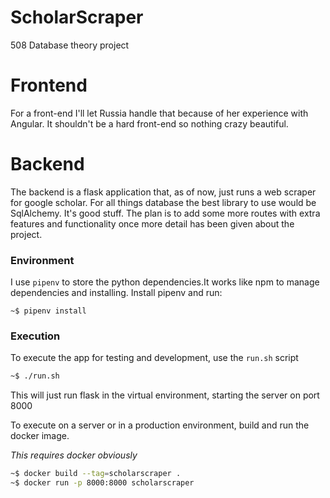 # ScholarScraper
508 Database theory project


# Frontend

For a front-end I'll let Russia handle that because of her experience with Angular. 
It shouldn't be a hard front-end so nothing crazy beautiful. 

# Backend

The backend is a flask application that, as of now, just runs a web scraper for google scholar.
For all things database the best library to use would be SqlAlchemy. It's good stuff.
The plan is to add some more routes with extra features and functionality once more detail
has been given about the project.


### Environment

I use `pipenv` to store the python dependencies.It works like npm to manage dependencies and installing.
Install pipenv and run:
```
~$ pipenv install
```

### Execution

To execute the app for testing and development, use the `run.sh` script

```sh
~$ ./run.sh
```
This will just run flask in the virtual environment, starting the server on port 8000


To execute on a server or in a production environment, build and run the docker image.

 *This requires docker obviously*

```sh
~$ docker build --tag=scholarscraper . 
~$ docker run -p 8000:8000 scholarscraper
```


